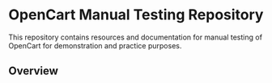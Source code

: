 # OpenCart Manual Testing Repository

This repository contains resources and documentation for manual testing of OpenCart for demonstration and practice purposes.

## Overview




